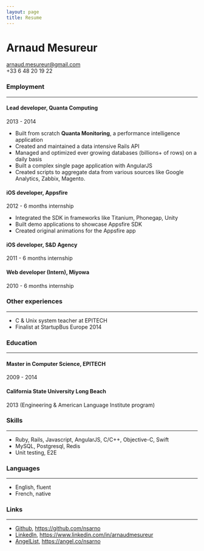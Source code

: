 ```yaml
---
layout: page
title: Resume
---
```



Arnaud Mesureur
===============
arnaud.mesureur@gmail.com  
+33 6 48 20 19 22

### Employment
---

#### Lead developer, Quanta Computing 
2013 - 2014

* Built from scratch **Quanta Monitoring**, a performance intelligence application
* Created and maintained a data intensive Rails API
* Managed and optimized ever growing databases (billions+ of rows) on a daily basis
* Built a complex single page application with AngularJS
* Created scripts to aggregate data from various sources like Google Analytics, Zabbix, Magento.

#### iOS developer, Appsfire
2012 - 6 months internship

* Integrated the SDK in frameworks like Titanium, Phonegap, Unity
* Built demo applications to showcase Appsfire SDK
* Created original animations for the Appsfire app

#### iOS developer, S&D Agency
2011 - 6 months internship

#### Web developer (Intern), Miyowa
2010 - 6 months internship

### Other experiences
---
- C & Unix system teacher at EPITECH
- Finalist at StartupBus Europe 2014

### Education
---

#### Master in Computer Science, EPITECH
2009 - 2014

#### California State University Long Beach
2013 (Engineering & American Language Institute program)

### Skills
---

* Ruby, Rails, Javascript, AngularJS, C/C++, Objective-C, Swift
* MySQL, Postgresql, Redis
* Unit testing, E2E


### Languages
---
- English, fluent
- French, native

### Links
---
- [Github](https://github.com/nsarno), https://github.com/nsarno
- [LinkedIn](https://www.linkedin.com/in/arnaudmesureur), https://www.linkedin.com/in/arnaudmesureur
- [AngelList](https://angel.co/nsarno), https://angel.co/nsarno


